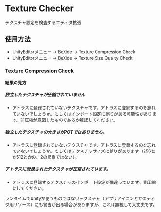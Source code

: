 # Texture Checker

テクスチャ設定を検査するエディタ拡張

## 使用方法

* UnityEditorメニュー → BeXide → Texture Compression Check
* UnityEditorメニュー → BeXide → Texture Size Quality Check

### Texture Compression Check

#### 結果の見方

##### 独立したテクスチャが圧縮されていません

- アトラスに登録されていないテクスチャです。アトラスに登録するのを忘れていないでしょうか。もしくはインポート設定に誤りがある可能性があります。非圧縮が意図したものであるか確認してください。

##### 独立したテクスチャの大きさがPOTではありません。

- アトラスに登録されていないテクスチャです。アトラスに登録するのを忘れていないでしょうか。もしくはテクスチャサイズに誤りがあります（256とか512とかの、2の累乗ではない）。

##### アトラスに登録されたテクスチャが圧縮されています。

- アトラスに登録するテクスチャのインポート設定が間違っています。非圧縮にしてください。

ランタイムでUnityが使うものではないテクスチャ（アプリアイコンとかエディタ用リソース）にも警告が出る場合がありますが、これは無視して大丈夫です。
